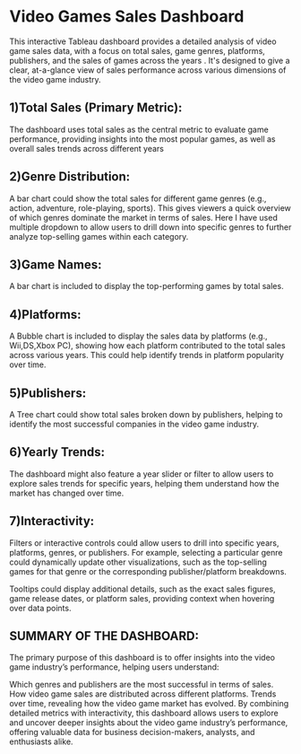 # **Video Games Sales Dashboard**

This interactive Tableau dashboard provides a detailed analysis of video game sales data, with a focus on total sales, game genres, platforms, publishers, and the sales of games across the years . It's designed to give a clear, at-a-glance view of sales performance across various dimensions of the video game industry.

## 1)Total Sales (Primary Metric):

The dashboard uses total sales as the central metric to evaluate game performance, providing insights into the most popular games, as well as overall sales trends across different years

## 2)Genre Distribution:

A bar chart could show the total sales for different game genres (e.g., action, adventure, role-playing, sports). This gives viewers a quick overview of which genres dominate the market in terms of sales.
Here I have used multiple dropdown to allow users to drill down into specific genres to further analyze top-selling games within each category.

## 3)Game Names:

A bar chart is included to display the top-performing games by total sales.

## 4)Platforms:

A Bubble chart is included to display the sales data by platforms (e.g., Wii,DS,Xbox PC), showing how each platform contributed to the total sales across various years. This could help identify trends in platform popularity over time.

## 5)Publishers:

A Tree chart could show total sales broken down by publishers, helping to identify the most successful companies in the video game industry.

## 6)Yearly Trends:
The dashboard might also feature a year slider or filter to allow users to explore sales trends for specific years, helping them understand how the market has changed over time.

## 7)Interactivity:

Filters or interactive controls could allow users to drill into specific years, platforms, genres, or publishers. For example, selecting a particular genre could dynamically update other visualizations, such as the top-selling games for that genre or the corresponding publisher/platform breakdowns.

Tooltips could display additional details, such as the exact sales figures, game release dates, or platform sales, providing context when hovering over data points.


## SUMMARY OF THE DASHBOARD:
The primary purpose of this dashboard is to offer insights into the video game industry’s performance, helping users understand:

Which genres and publishers are the most successful in terms of sales.
How video game sales are distributed across different platforms.
Trends over time, revealing how the video game market has evolved.
By combining detailed metrics with interactivity, this dashboard allows users to explore and uncover deeper insights about the video game industry’s performance, offering valuable data for business decision-makers, analysts, and enthusiasts alike.

